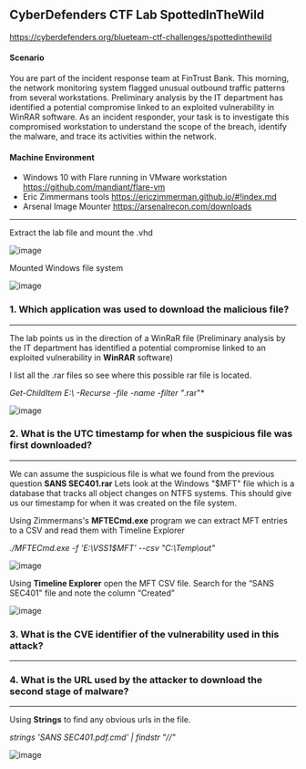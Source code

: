 CyberDefenders CTF Lab SpottedInTheWild
---


https://cyberdefenders.org/blueteam-ctf-challenges/spottedinthewild
#### Scenario

You are part of the incident response team at FinTrust Bank. This morning, the network monitoring system flagged unusual outbound traffic patterns from several workstations. Preliminary analysis by the IT department has identified a potential compromise linked to an exploited vulnerability in WinRAR software.
As an incident responder, your task is to investigate this compromised workstation to understand the scope of the breach, identify the malware, and trace its activities within the network.



#### Machine Environment 

- Windows 10 with Flare running in VMware workstation https://github.com/mandiant/flare-vm
- Eric Zimmermans tools https://ericzimmerman.github.io/#!index.md 
- Arsenal Image Mounter https://arsenalrecon.com/downloads


---
Extract the lab file and mount the .vhd 
 
![image](https://github.com/user-attachments/assets/b24aafa1-dcf7-4059-b01b-360854b49f8b)

Mounted Windows file system

![image](https://github.com/user-attachments/assets/f0e87a3b-a78e-4bc4-8743-d2bcb9070dbe)


### 1.  Which application was used to download the malicious file?
---

The lab points us in the direction of a WinRaR file (Preliminary analysis by the IT department has identified a potential compromise linked to an exploited vulnerability in **WinRAR** software)

I list all the .rar files so see where this possible rar file is located.  

*Get-ChildItem E:\ -Recurse -file -name -filter "*.rar"*

![image](https://github.com/user-attachments/assets/cfb73d01-6be1-4a3f-be01-7b40c7521f66)

### 2.  What is the UTC timestamp for when the suspicious file was first downloaded?
---
We can assume the suspicious file is what we found from the previous question **SANS SEC401.rar**
Lets look at the Windows "$MFT" file which is a database that tracks all object changes on NTFS systems.  This should give us our timestamp for when it was created on the file system.

Using Zimmermans's **MFTECmd.exe** program we can extract MFT entries to a CSV and read them with Timeline Explorer

*./MFTECmd.exe -f 'E:\VSS1\$MFT' --csv "C:\Temp\out"*

![image](https://github.com/user-attachments/assets/0430052f-4823-4280-b562-8b1d5b84791e)

Using **Timeline Explorer** open the MFT CSV file.
Search for the “SANS SEC401" file and note the column “Created”

![image](https://github.com/user-attachments/assets/15a06fc1-4c2b-4e12-bccd-3843b48da0cd)


### 3.  What is the CVE identifier of the vulnerability used in this attack?
---


### 4.  What is the URL used by the attacker to download the second stage of malware?
---

Using **Strings** to find any obvious urls in the file.

*strings 'SANS SEC401.pdf.cmd' | findstr "\//"*

![image](https://github.com/user-attachments/assets/b797eab8-4a1e-487a-8bd5-3ec2037f96a1)


